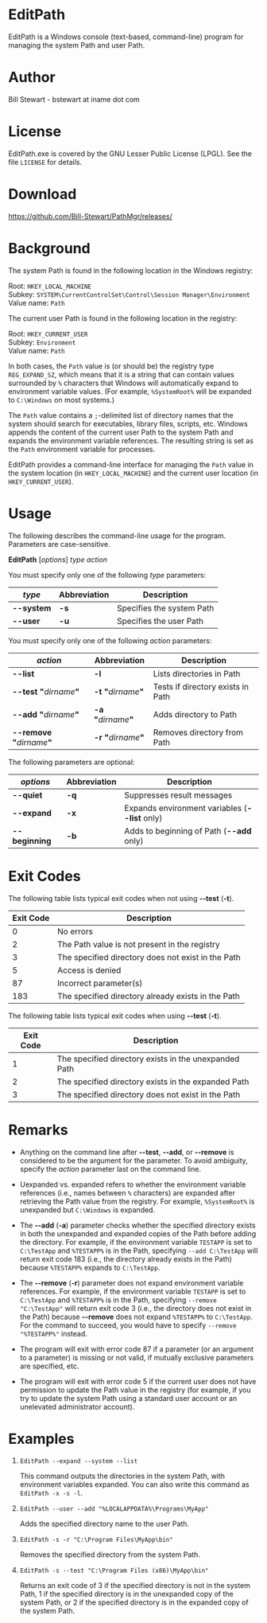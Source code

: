 # EditPath

EditPath is a Windows console (text-based, command-line) program for managing the system Path and user Path.

# Author

Bill Stewart - bstewart at iname dot com

# License

EditPath.exe is covered by the GNU Lesser Public License (LPGL). See the file `LICENSE` for details.

# Download

https://github.com/Bill-Stewart/PathMgr/releases/

# Background

The system Path is found in the following location in the Windows registry:

Root: `HKEY_LOCAL_MACHINE`  
Subkey: `SYSTEM\CurrentControlSet\Control\Session Manager\Environment`  
Value name: `Path`

The current user Path is found in the following location in the registry:

Root: `HKEY_CURRENT_USER`  
Subkey: `Environment`  
Value name: `Path`

In both cases, the `Path` value is (or should be) the registry type `REG_EXPAND_SZ`, which means that it is a string that can contain values surrounded by `%` characters that Windows will automatically expand to environment variable values. (For example, `%SystemRoot%` will be expanded to `C:\Windows` on most systems.)

The `Path` value contains a `;`-delimited list of directory names that the system should search for executables, library files, scripts, etc. Windows appends the content of the current user Path to the system Path and expands the environment variable references. The resulting string is set as the `Path` environment variable for processes.

EditPath provides a command-line interface for managing the `Path` value in the system location (in `HKEY_LOCAL_MACHINE`) and the current user location (in `HKEY_CURRENT_USER`).

# Usage

The following describes the command-line usage for the program. Parameters are case-sensitive.

**EditPath** [_options_] _type_ _action_

You must specify only one of the following _type_ parameters:

| _type_       | Abbreviation | Description
| -------      | ------------ | -----------
| **--system** | **-s**       | Specifies the system Path
| **--user**   | **-u**       | Specifies the user Path

You must specify only one of the following _action_ parameters:

| _action_                     | Abbreviation           | Description
| --------                     | ------------           | -----------
| **--list**                   | **-l**                 | Lists directories in Path
| **--test "**_dirname_**"**   | **-t "**_dirname_**"** | Tests if directory exists in Path
| **--add "**_dirname_**"**    | **-a "**_dirname_**"** | Adds directory to Path
| **--remove "**_dirname_**"** | **-r "**_dirname_**"** | Removes directory from Path

The following parameters are optional:

| _options_       | Abbreviation | Description
| ---------       | ------------ | -----------
| **--quiet**     | **-q**       | Suppresses result messages
| **--expand**    | **-x**       | Expands environment variables (**--list** only)
| **--beginning** | **-b**       | Adds to beginning of Path (**--add** only)

# Exit Codes

The following table lists typical exit codes when not using **--test** (**-t**).

| Exit Code | Description
| --------- | -----------
| 0         | No errors
| 2         | The Path value is not present in the registry
| 3         | The specified directory does not exist in the Path
| 5         | Access is denied
| 87        | Incorrect parameter(s)
| 183       | The specified directory already exists in the Path

The following table lists typical exit codes when using **--test** (**-t**).

| Exit Code | Description
| --------- | -----------
| 1         | The specified directory exists in the unexpanded Path
| 2         | The specified directory exists in the expanded Path
| 3         | The specified directory does not exist in the Path

# Remarks

* Anything on the command line after **--test**, **--add**, or **--remove** is considered to be the argument for the parameter. To avoid ambiguity, specify the _action_ parameter last on the command line.

* Uexpanded vs. expanded refers to whether the environment variable references (i.e., names between `%` characters) are expanded after retrieving the Path value from the registry. For example, `%SystemRoot%` is unexpanded but `C:\Windows` is expanded.

* The **--add** (**-a**) parameter checks whether the specified directory exists in both the unexpanded and expanded copies of the Path before adding the directory. For example, if the environment variable `TESTAPP` is set to `C:\TestApp` and `%TESTAPP%` is in the Path, specifying `--add C:\TestApp` will return exit code 183 (i.e., the directory already exists in the Path) because `%TESTAPP%` expands to `C:\TestApp`.

* The **--remove** (**-r**) parameter does not expand environment variable references. For example, if the environment variable `TESTAPP` is set to `C:\TestApp` and `%TESTAPP%` is in the Path, specifying `--remove "C:\TestApp"` will return exit code 3 (i.e., the directory does not exist in the Path) because **--remove** does not expand `%TESTAPP%` to `C:\TestApp`. For the command to succeed, you would have to specify `--remove "%TESTAPP%"` instead.

* The program will exit with error code 87 if a parameter (or an argument to a parameter) is missing or not valid, if mutually exclusive parameters are specified, etc.

* The program will exit with error code 5 if the current user does not have permission to update the Path value in the registry (for example, if you try to update the system Path using a standard user account or an unelevated administrator account).

# Examples

1.  `EditPath --expand --system --list`

    This command outputs the directories in the system Path, with environment variables expanded. You can also write this command as `EditPath -x -s -l`.

2.  `EditPath --user --add "%LOCALAPPDATA%\Programs\MyApp"`

    Adds the specified directory name to the user Path.

3.  `EditPath -s -r "C:\Program Files\MyApp\bin"`

    Removes the specified directory from the system Path.

4.  `EditPath -s --test "C:\Program Files (x86)\MyApp\bin"`

    Returns an exit code of 3 if the specified directory is not in the system Path, 1 if the specified directory is in the unexpanded copy of the system Path, or 2 if the specified directory is in the expanded copy of the system Path.
